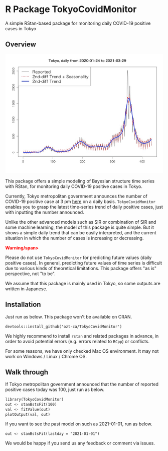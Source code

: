 # R Package TokyoCovidMonitor
A simple RStan-based package for monitoring daily COVID-19 positive cases in Tokyo

## Overview

<img src = "tools/summary_image.png">

This package offers a simple modeling of Bayesian structure time series with RStan, for monitoring daily COVID-19 positive cases in Tokyo.

Currently, Tokyo metropolitan government announces the number of COVID-19 positive case at 3 pm [here](https://www.fukushihoken.metro.tokyo.lg.jp/) on a daily basis. `TokyoCovidMonitor` enables you to grasp the latest time-series trend of daily positive cases, just with inputting the number announced.

Unlike the other advanced models such as SIR or combination of SIR and some machine learning, the model of this package is quite simple. But it shows a simple daily trend that can be easily interpreted, and the current situation in which the number of cases is increasing or decreasing.

**<span style="color: red; ">Warning/span>**

Please do not use `TokyoCovidMonitor` for predicting future values (daily positive cases). In general, predicting future values of time series is difficult due to various kinds of theoretical limitations. This package offers "as is" perspective, not "to be". 

We assume that this package is mainly used in Tokyo, so some outputs are written in Japanese.

## Installation

Just run as below. This package won't be available on CRAN.

```
devtools::install_github('ozt-ca/TokyoCovidMonitor')
```

We highly recommend to install `rstan` and related packages in advance, in order to avoid potential errors (e.g. errors related to `RCpp`) or conflicts.

For some reasons, we have only checked Mac OS environment. It may not work on Windows / Linux / Chrome OS.

## Walk through

If Tokyo metropolitan government announced that the number of reported positive cases today was 100, just run as below.

```
library(TokyoCovidMonitor)
out <- stanBstsFit(100)
val <- fitValue(out)
plotOutput(val, out)
```

If you want to see the past model on such as 2021-01-01, run as below.
```
out <- stanBstsFit(lastday = "2021-01-01")
```

We would be happy if you send us any feedback or comment via issues.
